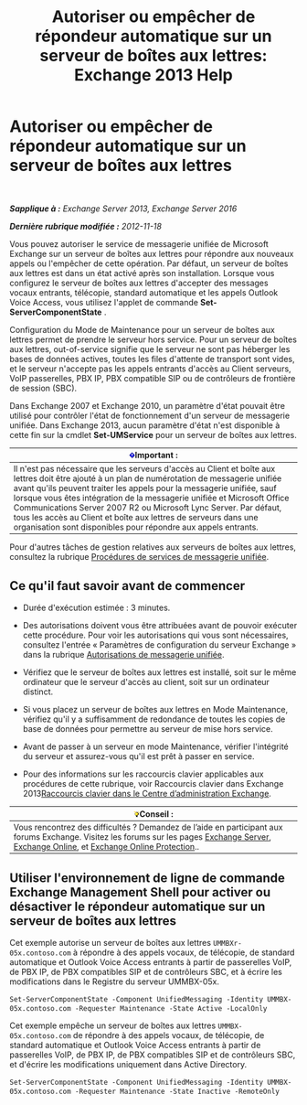 ﻿---
title: 'Autoriser ou empêcher de répondeur automatique sur un serveur de boîtes aux lettres: Exchange 2013 Help'
TOCTitle: Autoriser ou empêcher de répondeur automatique sur un serveur de boîtes aux lettres
ms:assetid: 4b860c09-6669-4e3d-b3dc-17b8018b3860
ms:mtpsurl: https://technet.microsoft.com/fr-fr/library/Aa997908(v=EXCHG.150)
ms:contentKeyID: 50555393
ms.date: 05/23/2018
mtps_version: v=EXCHG.150
ms.translationtype: MT
---

# Autoriser ou empêcher de répondeur automatique sur un serveur de boîtes aux lettres

 

_**Sapplique à :** Exchange Server 2013, Exchange Server 2016_

_**Dernière rubrique modifiée :** 2012-11-18_

Vous pouvez autoriser le service de messagerie unifiée de Microsoft Exchange sur un serveur de boîtes aux lettres pour répondre aux nouveaux appels ou l'empêcher de cette opération. Par défaut, un serveur de boîtes aux lettres est dans un état activé après son installation. Lorsque vous configurez le serveur de boîtes aux lettres d'accepter des messages vocaux entrants, télécopie, standard automatique et les appels Outlook Voice Access, vous utilisez l'applet de commande **Set-ServerComponentState** .

Configuration du Mode de Maintenance pour un serveur de boîtes aux lettres permet de prendre le serveur hors service. Pour un serveur de boîtes aux lettres, out-of-service signifie que le serveur ne sont pas héberger les bases de données actives, toutes les files d'attente de transport sont vides, et le serveur n'accepte pas les appels entrants d'accès au Client serveurs, VoIP passerelles, PBX IP, PBX compatible SIP ou de contrôleurs de frontière de session (SBC).

Dans Exchange 2007 et Exchange 2010, un paramètre d'état pouvait être utilisé pour contrôler l'état de fonctionnement d'un serveur de messagerie unifiée. Dans Exchange 2013, aucun paramètre d'état n'est disponible à cette fin sur la cmdlet **Set-UMService** pour un serveur de boîtes aux lettres.

<table>
<thead>
<tr class="header">
<th><img src="images/JJ159813.important(EXCHG.150).gif" title="Important" alt="Important" />Important :</th>
</tr>
</thead>
<tbody>
<tr class="odd">
<td>Il n'est pas nécessaire que les serveurs d'accès au Client et boîte aux lettres doit être ajouté à un plan de numérotation de messagerie unifiée avant qu'ils peuvent traiter les appels pour la messagerie unifiée, sauf lorsque vous êtes intégration de la messagerie unifiée et Microsoft Office Communications Server 2007 R2 ou Microsoft Lync Server. Par défaut, tous les accès au Client et boîte aux lettres de serveurs dans une organisation sont disponibles pour répondre aux appels entrants.</td>
</tr>
</tbody>
</table>


Pour d'autres tâches de gestion relatives aux serveurs de boîtes aux lettres, consultez la rubrique [Procédures de services de messagerie unifiée](um-services-procedures-exchange-2013-help.md).

## Ce qu'il faut savoir avant de commencer

  - Durée d'exécution estimée : 3 minutes.

  - Des autorisations doivent vous être attribuées avant de pouvoir exécuter cette procédure. Pour voir les autorisations qui vous sont nécessaires, consultez l'entrée « Paramètres de configuration du serveur Exchange » dans la rubrique [Autorisations de messagerie unifiée](unified-messaging-permissions-exchange-2013-help.md).

  - Vérifiez que le serveur de boîtes aux lettres est installé, soit sur le même ordinateur que le serveur d'accès au client, soit sur un ordinateur distinct.

  - Si vous placez un serveur de boîtes aux lettres en Mode Maintenance, vérifiez qu'il y a suffisamment de redondance de toutes les copies de base de données pour permettre au serveur de mise hors service.

  - Avant de passer à un serveur en mode Maintenance, vérifier l'intégrité du serveur et assurez-vous qu'il est prêt à passer en service.

  - Pour des informations sur les raccourcis clavier applicables aux procédures de cette rubrique, voir Raccourcis clavier dans Exchange 2013[Raccourcis clavier dans le Centre d’administration Exchange](keyboard-shortcuts-in-the-exchange-admin-center-exchange-online-protection-help.md).

<table>
<thead>
<tr class="header">
<th><img src="images/Bb125224.tip(EXCHG.150).gif" title="Conseil" alt="Conseil" />Conseil :</th>
</tr>
</thead>
<tbody>
<tr class="odd">
<td>Vous rencontrez des difficultés ? Demandez de l’aide en participant aux forums Exchange. Visitez les forums sur les pages <a href="https://go.microsoft.com/fwlink/p/?linkid=60612">Exchange Server</a>, <a href="https://go.microsoft.com/fwlink/p/?linkid=267542">Exchange Online</a>, et <a href="https://go.microsoft.com/fwlink/p/?linkid=285351">Exchange Online Protection</a>..</td>
</tr>
</tbody>
</table>


## Utiliser l'environnement de ligne de commande Exchange Management Shell pour activer ou désactiver le répondeur automatique sur un serveur de boîtes aux lettres

Cet exemple autorise un serveur de boîtes aux lettres `UMMBXr-05x.contoso.com` à répondre à des appels vocaux, de télécopie, de standard automatique et Outlook Voice Access entrants à partir de passerelles VoIP, de PBX IP, de PBX compatibles SIP et de contrôleurs SBC, et à écrire les modifications dans le Registre du serveur UMMBX-05x.

    Set-ServerComponentState -Component UnifiedMessaging -Identity UMMBX-05x.contoso.com -Requester Maintenance -State Active -LocalOnly

Cet exemple empêche un serveur de boîtes aux lettres `UMMBX-05x.contoso.com` de répondre à des appels vocaux, de télécopie, de standard automatique et Outlook Voice Access entrants à partir de passerelles VoIP, de PBX IP, de PBX compatibles SIP et de contrôleurs SBC, et d'écrire les modifications uniquement dans Active Directory.

    Set-ServerComponentState -Component UnifiedMessaging -Identity UMMBX-05x.contoso.com -Requester Maintenance -State Inactive -RemoteOnly

